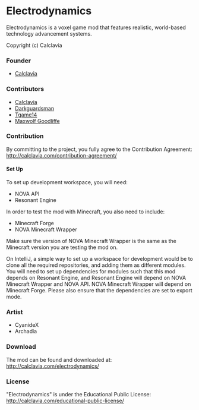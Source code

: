 Electrodynamics
======
Electrodynamics is a voxel game mod that features realistic, world-based technology advancement systems.

Copyright (c) Calclavia

### Founder
* <a href="http://www.patreon.com/calclavia"> Calclavia </a>

### Contributors
* <a href="http://www.patreon.com/calclavia"> Calclavia </a>
* <a href="http://www.patreon.com/darkcow"> Darkguardsman </a>
* <a href="http://www.patreon.com/tgame14"> Tgame14 </a>
* <a href="http://www.patreon.com/maxwolf"> Maxwolf Goodliffe </a>

### Contribution
By committing to the project, you fully agree to the Contribution Agreement:
http://calclavia.com/contribution-agreement/

#### Set Up
To set up development workspace, you will need:
* NOVA API
* Resonant Engine

In order to test the mod with Minecraft, you also need to include:
* Minecraft Forge
* NOVA Minecraft Wrapper

Make sure the version of NOVA Minecraft Wrapper is the same as the Minecraft version you are testing the mod on.

On IntelliJ, a simple way to set up a workspace for development would be to clone all the required repositories, and adding them as different modules. You will need to set up dependencies for modules such that this mod depends on Resonant Engine, and Resonant Engine will depend on NOVA Minecraft Wrapper and NOVA API. NOVA Minecraft Wrapper will depend on Minecraft Forge. Please also ensure that the dependencies are set to export mode.

### Artist
* CyanideX
* Archadia

### Download
The mod can be found and downloaded at: http://calclavia.com/electrodynamics/

### License
"Electrodynamics" is under the Educational Public License: http://calclavia.com/educational-public-license/
